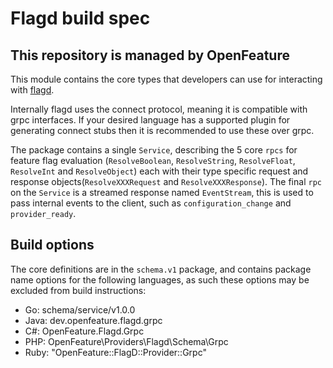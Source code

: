 # Flagd build spec

## This repository is managed by OpenFeature

This module contains the core types that developers can use for interacting with [flagd](https://github.com/open-feature/flagd).

Internally flagd uses the connect protocol, meaning it is compatible with grpc interfaces. If your desired language has a supported plugin for generating connect stubs then it is recommended to use these over grpc.

The package contains a single `Service`, describing the 5 core `rpcs` for feature flag evaluation (`ResolveBoolean`, `ResolveString`, `ResolveFloat`, `ResolveInt` and `ResolveObject`) each with their type specific request and response objects(`ResolveXXXRequest` and `ResolveXXXResponse`).
The final `rpc` on the `Service` is a streamed response named `EventStream`, this is used to pass internal events to the client, such as `configuration_change` and `provider_ready`.

## Build options

The core definitions are in the `schema.v1` package, and contains package name options for the following languages, as such these options may be excluded from build instructions:

- Go:   schema/service/v1.0.0
- Java: dev.openfeature.flagd.grpc
- C#:   OpenFeature.Flagd.Grpc
- PHP:  OpenFeature\\Providers\\Flagd\\Schema\\Grpc
- Ruby: "OpenFeature::FlagD::Provider::Grpc"
